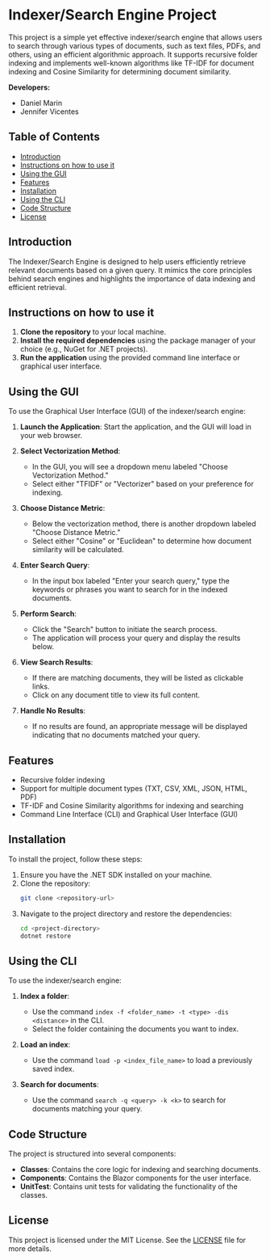 # Indexer/Search Engine Project

This project is a simple yet effective indexer/search engine that allows users to search through various types of documents, such as text files, PDFs, and others, using an efficient algorithmic approach. It supports recursive folder indexing and implements well-known algorithms like TF-IDF for document indexing and Cosine Similarity for determining document similarity.

**Developers:**
- Daniel Marin
- Jennifer Vicentes

## Table of Contents

- [Introduction](#introduction)
- [Instructions on how to use it](#instructions-on-how-to-use-it)
- [Using the GUI](#using-the-gui)
- [Features](#features)
- [Installation](#installation)
- [Using the CLI](#using-the-cli)
- [Code Structure](#code-structure)
- [License](#license)

## Introduction

The Indexer/Search Engine is designed to help users efficiently retrieve relevant documents based on a given query. It mimics the core principles behind search engines and highlights the importance of data indexing and efficient retrieval.

## Instructions on how to use it

1. **Clone the repository** to your local machine.
2. **Install the required dependencies** using the package manager of your choice (e.g., NuGet for .NET projects).
3. **Run the application** using the provided command line interface or graphical user interface.

## Using the GUI

To use the Graphical User Interface (GUI) of the indexer/search engine:

1. **Launch the Application**: Start the application, and the GUI will load in your web browser.

2. **Select Vectorization Method**:
   - In the GUI, you will see a dropdown menu labeled "Choose Vectorization Method."
   - Select either "TFIDF" or "Vectorizer" based on your preference for indexing.

3. **Choose Distance Metric**:
   - Below the vectorization method, there is another dropdown labeled "Choose Distance Metric."
   - Select either "Cosine" or "Euclidean" to determine how document similarity will be calculated.

4. **Enter Search Query**:
   - In the input box labeled "Enter your search query," type the keywords or phrases you want to search for in the indexed documents.

5. **Perform Search**:
   - Click the "Search" button to initiate the search process.
   - The application will process your query and display the results below.

6. **View Search Results**:
   - If there are matching documents, they will be listed as clickable links.
   - Click on any document title to view its full content.

7. **Handle No Results**:
   - If no results are found, an appropriate message will be displayed indicating that no documents matched your query.

## Features

- Recursive folder indexing
- Support for multiple document types (TXT, CSV, XML, JSON, HTML, PDF)
- TF-IDF and Cosine Similarity algorithms for indexing and searching
- Command Line Interface (CLI) and Graphical User Interface (GUI)

## Installation

To install the project, follow these steps:

1. Ensure you have the .NET SDK installed on your machine.
2. Clone the repository:
   ```bash
   git clone <repository-url>
   ```
3. Navigate to the project directory and restore the dependencies:
   ```bash
   cd <project-directory>
   dotnet restore
   ```

## Using the CLI

To use the indexer/search engine:

1. **Index a folder**:
   - Use the command `index -f <folder_name> -t <type> -dis <distance>` in the CLI.
   - Select the folder containing the documents you want to index.

2. **Load an index**:
   - Use the command `load -p <index_file_name>` to load a previously saved index.

3. **Search for documents**:
   - Use the command `search -q <query> -k <k>` to search for documents matching your query.

## Code Structure

The project is structured into several components:

- **Classes**: Contains the core logic for indexing and searching documents.
- **Components**: Contains the Blazor components for the user interface.
- **UnitTest**: Contains unit tests for validating the functionality of the classes.

## License

This project is licensed under the MIT License. See the [LICENSE](LICENSE) file for more details.
